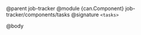 @parent job-tracker
@module {can.Component} job-tracker/components/tasks <tasks>
@signature `<tasks>`

@body

## <tasks>

